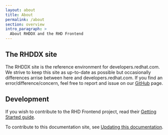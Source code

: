 ```yaml
---
layout: about
title: About
permalink: /about
section: overview
intro_paragraph: >
  About RHDDX and the RHD Frontend
---
```


## The RHDDX site

The RHDDX site is the reference environment for developers.redhat.com. We strive to keep this site as up-to-date as possible but occasionally differences arrise between here and developers.redhat.com. If you find an error/difference/concern, feel free to report and issue on our [GitHub](https://github.com/redhat-developer/developers.redhat.com/issues) page.

## Development

If you wish to contribute to the RHD Frontend project, read their [Getting Started guide](https://github.com/redhat-developer/developers.redhat.com/blob/master/_docker/drupal/drupal-filesystem/web/themes/custom/rhdp2/rhd-frontend/README.md).

To contribute to this documentation site, see [Updating this documentation](/design-manual/getting-started/update-this-documentation).
